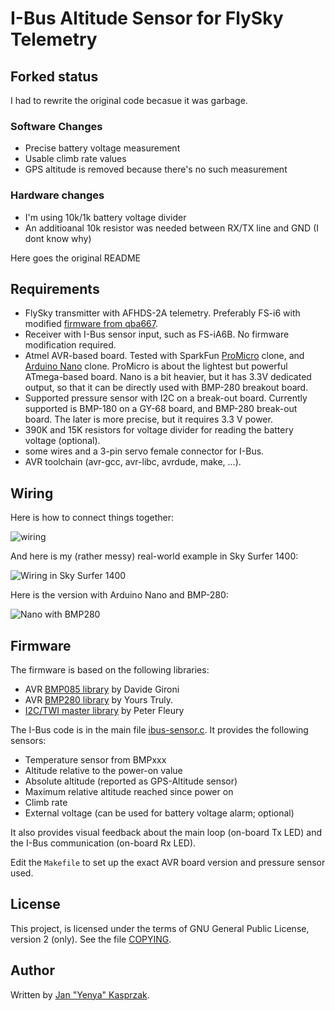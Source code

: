 # I-Bus Altitude Sensor for FlySky Telemetry

## Forked status

I had to rewrite the original code becasue it was garbage.

### Software Changes

* Precise battery voltage measurement
* Usable climb rate values
* GPS altitude is removed because there's no such measurement

### Hardware changes

* I'm using 10k/1k battery voltage divider
* An additioanal 10k resistor was needed between RX/TX line and GND (I dont know why)


Here goes the original README


## Requirements

* FlySky transmitter with AFHDS-2A telemetry. Preferably FS-i6 with
  modified [firmware from qba667](https://github.com/qba667/FlySkyI6).
* Receiver with I-Bus sensor input, such as FS-iA6B. No firmware modification
  required.
* Atmel AVR-based board. Tested with SparkFun
  [ProMicro](https://www.sparkfun.com/products/12640) clone, and
  [Arduino Nano](https://www.arduino.cc/en/Guide/ArduinoNano) clone.
  ProMicro is about the lightest but powerful ATmega-based board.
  Nano is a bit heavier, but it has 3.3V dedicated output, so that
  it can be directly used with BMP-280 breakout board.
* Supported pressure sensor with I2C on a break-out board. Currently
  supported is BMP-180 on a GY-68 board, and BMP-280 break-out board.
  The later is more precise, but it requires 3.3 V power.
* 390K and 15K resistors for voltage divider for reading the battery
  voltage (optional).
* some wires and a 3-pin servo female connector for I-Bus.
* AVR toolchain (avr-gcc, avr-libc, avrdude, make, ...).

## Wiring

Here is how to connect things together:

![wiring](wiring.png)

And here is my (rather messy) real-world example in Sky Surfer 1400:

![Wiring in Sky Surfer 1400](wiring-photo.jpg)

Here is the version with Arduino Nano and BMP-280:

![Nano with BMP280](wiring-nano-bmp280.png)

## Firmware

The firmware is based on the following libraries:

* AVR [BMP085 library](https://davidegironi.blogspot.cz/2012/10/avr-atmega-bmp085-pressure-sensor.html) by Davide Gironi
* AVR [BMP280 library](https://github.com/Yenya/avr-bmp280) by Yours Truly.
* [I2C/TWI master library](http://homepage.hispeed.ch/peterfleury/doxygen/avr-gcc-libraries/group__pfleury__ic2master.html) by Peter Fleury

The I-Bus code is in the main file [ibus-sensor.c](ibus-sensor.c).
It provides the following sensors:

* Temperature sensor from BMPxxx
* Altitude relative to the power-on value
* Absolute altitude (reported as GPS-Altitude sensor)
* Maximum relative altitude reached since power on
* Climb rate
* External voltage (can be used for battery voltage alarm; optional)

It also provides visual feedback about the main loop (on-board Tx LED)
and the I-Bus communication (on-board Rx LED).

Edit the `Makefile` to set up the exact AVR board version and pressure
sensor used.

## License

This project, is licensed under the terms of GNU General Public License,
version 2 (only). See the file [COPYING](COPYING).

## Author

Written by [Jan "Yenya" Kasprzak](https://www.fi.muni.cz/~kas/).

